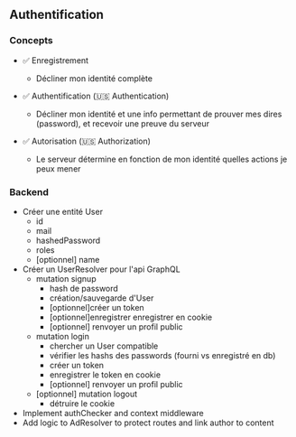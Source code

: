 ## Authentification

### Concepts

- ✅ Enregistrement

  - Décliner mon identité complète

- ✅ Authentification (🇺🇸 Authentication)

  - Décliner mon identité et une info permettant de prouver mes dires (password), et recevoir une preuve du serveur

- ✅ Autorisation (🇺🇸 Authorization)
  - Le serveur détermine en fonction de mon identité quelles actions je peux mener

### Backend

- Créer une entité User
  - id
  - mail
  - hashedPassword
  - roles
  - [optionnel] name
- Créer un UserResolver pour l'api GraphQL
  - mutation signup
    - hash de password
    - création/sauvegarde d'User
    - [optionnel]créer un token
    - [optionnel]enregistrer enregistrer en cookie
    - [optionnel] renvoyer un profil public
  - mutation login
    - chercher un User compatible
    - vérifier les hashs des passwords (fourni vs enregistré en db)
    - créer un token
    - enregistrer le token en cookie
    - [optionnel] renvoyer un profil public
  - [optionnel] mutation logout
    - détruire le cookie
- Implement authChecker and context middleware
- Add logic to AdResolver to protect routes and link author to content
